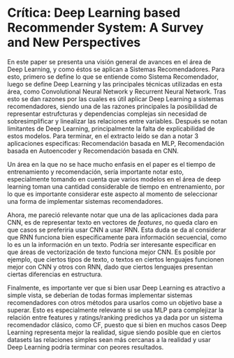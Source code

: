 # Crítica: Deep Learning based Recommender System: A Survey and New Perspectives

En este paper se presenta una visión general de avances en el área de Deep Learning, y como éstos se aplican a Sistemas Recomendadores. Para esto, primero se define lo que se entiende como Sistema Recomendador, luego se define Deep Learning y las principales técnicas utilizadas en esta área, como Convolutional Neural Network y Recurrent Neural Network. Tras esto se dan razones por las cuales es útil aplicar Deep Learning a sistemas recomendadores, siendo una de las razones principales la posibilidad de representar estrufcturas y dependencias complejas sin necesidad de sobresimplificar y linealizar las relaciones entre variables. Después se notan limitantes de Deep Learning, principalmente la falta de explicabilidad de estos modelos. Para terminar, en el extracto leido se dan a notar 3 aplicaciones especificas: Recomendación basada en MLP, Recomendación basada en Autoencoder y Recomendación basada en CNN.

Un área en la que no se hace mucho enfasis en el paper es el tiempo de entrenamiento y recomendación, sería importante notar esto, especialmente tomando en cuenta que varios modelos en el área de deep learning toman una cantidad considerable de tiempo en entrenamiento, por lo que es importante considerar este aspecto al momento de seleccionar una forma de implementar sistemas recomendadores.

Ahora, me pareció relevante notar que una de las aplicaciones dada para CNN, es de representar texto en vectores de *features*, no queda claro en que casos se preferiria usar CNN a usar RNN. Esta duda se da al considerar que RNN funciona bien especificamente para información secuencial, como lo es un la información en un texto. Podría ser interesante especificar en que áreas de vectorización de texto funciona mejor CNN. Es posible por ejemplo, que ciertos tipos de texto, o textos en ciertos lenguajes funcionen mejor con CNN y otros con RNN, dado que ciertos lenguajes presentan ciertas diferencias en estructura.

Finalmente, es importante ver que si bien usar Deep Learning es atractivo a simple vista, se deberían de todas formas implementar sistemas recomendadores con otros métodos para usarlos como un objetivo base a superar. Esto es especialmente relevante si se usa MLP para complejizar la relación entre features y ratings/ranking predichos ya dada por un sistema recomendador clásico, como CF, puesto que si bien en muchos casos Deep Learning representa mejor la realidad, sigue siendo posible que en ciertos datasets las relaciones simples sean más cercanas a la realidad y usar Deep Learning podría terminar con peores resultados.
